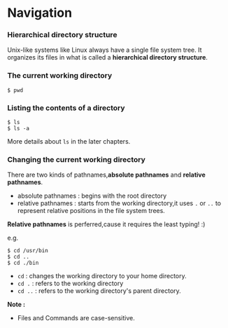 # Navigation

### Hierarchical directory structure

Unix-like systems like Linux always have a single file system tree. It organizes its files in what is called a **hierarchical directory structure**.

### The current working directory
```
$ pwd
```
### Listing the contents of a directory
```
$ ls
$ ls -a
```
More details about `ls` in the later chapters.

### Changing the current working directory
There are two kinds of pathnames,**absolute pathnames** and **relative pathnames**.
* absolute pathnames : begins with the root directory
* relative pathnames : starts from the working directory,it uses `.` or `..` to represent relative positions in the file system trees.


**Relative pathnames** is perferred,cause it requires the least typing! :)

e.g.
```
$ cd /usr/bin
$ cd ..
$ cd ./bin 
```
* `cd` : changes the working directory to your home directory.
* `cd .` : refers to the working directory
* `cd ..` : refers to the working directory's parent directory.

**Note :**
* Files and Commands are case-sensitive.

